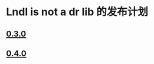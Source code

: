 # Lndl is not a dr lib 的发布计划

## [0.3.0](/docs/release-plan/0-3.md)

## [0.4.0](/docs/release-plan/0-4.md)

